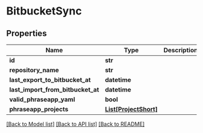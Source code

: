 # BitbucketSync

## Properties
Name | Type | Description | Notes
------------ | ------------- | ------------- | -------------
**id** | **str** |  | [optional] 
**repository_name** | **str** |  | [optional] 
**last_export_to_bitbucket_at** | **datetime** |  | [optional] 
**last_import_from_bitbucket_at** | **datetime** |  | [optional] 
**valid_phraseapp_yaml** | **bool** |  | [optional] 
**phraseapp_projects** | [**List[ProjectShort]**](ProjectShort.md) |  | [optional] 

[[Back to Model list]](../README.md#documentation-for-models) [[Back to API list]](../README.md#documentation-for-api-endpoints) [[Back to README]](../README.md)


